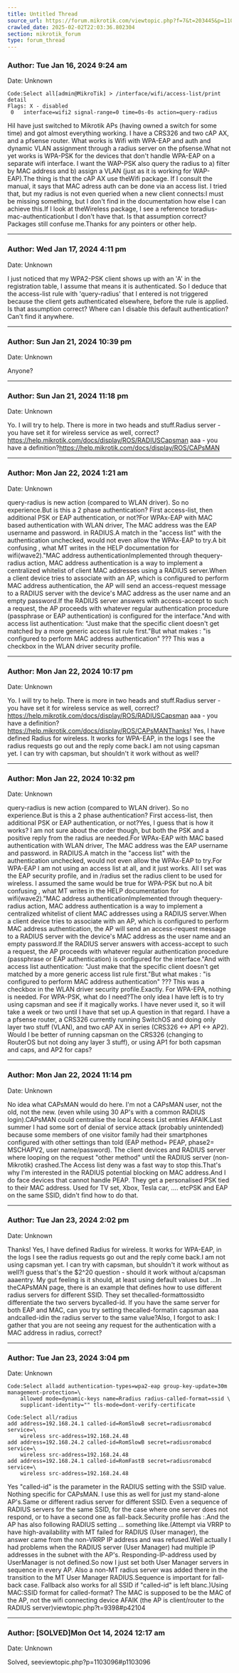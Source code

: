 ```yaml
---
title: Untitled Thread
source_url: https://forum.mikrotik.com/viewtopic.php?f=7&t=203445&p=1103105#p1103105
crawled_date: 2025-02-02T22:03:36.802304
section: mikrotik_forum
type: forum_thread
---
```


### Author: Tue Jan 16, 2024 9:24 am
Date: Unknown

```
Code:Select all[admin@MikroTik] > /interface/wifi/access-list/print detail
Flags: X - disabled 
 0   interface=wifi2 signal-range=0 time=0s-0s action=query-radius
```

HiI have just switched to Mikrotik APs (having owned a switch for some time) and got almost everything working. I have a CRS326 and two cAP AX, and a pfsense router. What works is Wifi with WPA-EAP and auth and dynamic VLAN assignment through a radius server on the pfsense.What not yet works is WPA-PSK for the devices that don't handle WPA-EAP on a separate wifi interface. I want the WAP-PSK also query the radius to a) filter by MAC address and b) assign a VLAN (just as it is working for WAP-EAP).The thing is that the cAP AX use theWifi package.  If I consult the manual, it says that MAC adress auth can be done via an access list. I tried that, but my radius is not even queried when a new client connects:I must be missing something, but I don't find in the documentation how else I can achieve this.If I look at theWireless package, I see a reference toradius-mac-authenticationbut I don't have that. Is that assumption correct? Packages still confuse me.Thanks for any pointers or other help.


---
### Author: Wed Jan 17, 2024 4:11 pm
Date: Unknown

I just noticed that my WPA2-PSK client shows up with an 'A' in the registration table, I assume that means it is authenticated. So I deduce that the access-list rule  with 'query-radius' that I entered is not triggered because the client gets authenticated elsewhere, before the rule is applied. Is that assumption correct? Where can I disable this default authentication? Can't find it anywhere.


---
### Author: Sun Jan 21, 2024 10:39 pm
Date: Unknown

Anyone?


---
### Author: Sun Jan 21, 2024 11:18 pm
Date: Unknown

Yo. I will try to help. There is more in two heads and stuff.Radius server - you have set it for wireless service as well, correct?https://help.mikrotik.com/docs/display/ROS/RADIUSCapsman aaa - you have a definition?https://help.mikrotik.com/docs/display/ROS/CAPsMAN


---
### Author: Mon Jan 22, 2024 1:21 am
Date: Unknown

query-radius is new action (compared to WLAN driver). So no experience.But is this a 2 phase authentication? First access-list, then additional PSK or EAP authentication, or not?For WPAx-EAP with MAC based authentication with WLAN driver, The MAC address was the EAP username and password. in RADIUS.A match in the "access list" with the authentication unchecked, would not even allow the WPAx-EAP to try.A bit confusing , what MT writes in the HELP documentation for wifi(wave2)."MAC address authenticationImplemented through thequery-radius action, MAC address authentication is a way to implement a centralized whitelist of client MAC addresses using a RADIUS server.When a client device tries to associate with an AP, which is configured to perform MAC address authentication, the AP will send an access-request message to a RADIUS server with the device's MAC address as the user name and an empty password.If the RADIUS server answers with access-accept to such a request, the AP proceeds with whatever regular authentication procedure (passphrase or EAP authentication) is configured for the interface."And with access list authentication: "Just make that the specific client doesn't get matched by a more generic access list rule first."But what makes : "is configured to perform MAC address authentication" ??? This was a checkbox in the WLAN driver security profile.


---
### Author: Mon Jan 22, 2024 10:17 pm
Date: Unknown

Yo. I will try to help. There is more in two heads and stuff.Radius server - you have set it for wireless service as well, correct?https://help.mikrotik.com/docs/display/ROS/RADIUSCapsman aaa - you have a definition?https://help.mikrotik.com/docs/display/ROS/CAPsMANThanks! Yes, I have defined Radius for wireless. It works for WPA-EAP, in the logs I see the radius requests go out and the reply come back.I am not using capsman yet. I can try with capsman, but shouldn't it work without as well?


---
### Author: Mon Jan 22, 2024 10:32 pm
Date: Unknown

query-radius is new action (compared to WLAN driver). So no experience.But is this a 2 phase authentication? First access-list, then additional PSK or EAP authentication, or not?Yes, I guess that is how it works? I am not sure about the order though, but both the PSK and a positive reply from the radius are needed.For WPAx-EAP with MAC based authentication with WLAN driver, The MAC address was the EAP username and password. in RADIUS.A match in the "access list" with the authentication unchecked, would not even allow the WPAx-EAP to try.For WPA-EAP I am not using an access list at all, and it just works. All I set was the EAP security profile, and in /radius set the radius client to be used for wireless. I assumed the same would be true for WPA-PSK but no.A bit confusing , what MT writes in the HELP documentation for wifi(wave2)."MAC address authenticationImplemented through thequery-radius action, MAC address authentication is a way to implement a centralized whitelist of client MAC addresses using a RADIUS server.When a client device tries to associate with an AP, which is configured to perform MAC address authentication, the AP will send an access-request message to a RADIUS server with the device's MAC address as the user name and an empty password.If the RADIUS server answers with access-accept to such a request, the AP proceeds with whatever regular authentication procedure (passphrase or EAP authentication) is configured for the interface."And with access list authentication: "Just make that the specific client doesn't get matched by a more generic access list rule first."But what makes : "is configured to perform MAC address authentication" ??? This was a checkbox in the WLAN driver security profile.Exactly. For WPA-EPA, nothing is needed. For WPA-PSK, what do I need?The only idea I have left is to try using capsman and see if it magically works. I have never used it, so it will take a week or two until I have that set up.A question in that regard. I have a a pfsense router, a CRS326 currently running SwitchOS and doing only layer two stuff (VLAN), and two cAP AX in series (CRS326 <-> AP1 <-> AP2). Would I be better of running capsman on the CRS326 (changing to RouterOS but not doing any layer 3 stuff), or using AP1 for both capsman and caps, and AP2 for caps?


---
### Author: Mon Jan 22, 2024 11:14 pm
Date: Unknown

No idea what CAPsMAN would do here. I'm not a CAPsMAN user, not the old, not the new. (even while using 30 AP's with a common RADIUS login).CAPsMAN could centralise the local Access List entries AFAIK.Last summer I had some sort of denial of service attack (probably unintended) because some members of one visitor family had their smartphones configured with other settings than told (EAP method= PEAP, phase2= MSCHAPV2, user name/password). The client devices and RADIUS server where looping on the request "other method" until the RADIUS server (non-Mikrotik) crashed.The Access list deny was a fast way to stop this.That's why I'm interested in the RADIUS potential blocking on MAC address.And I do face devices that cannot handle PEAP. They get a personalised PSK tied to their MAC address. Used for TV set, Xbox, Tesla car, .... etcPSK and EAP on the same SSID, didn't find how to do that.


---
### Author: Tue Jan 23, 2024 2:02 pm
Date: Unknown

Thanks! Yes, I have defined Radius for wireless. It works for WPA-EAP, in the logs I see the radius requests go out and the reply come back.I am not using capsman yet. I can try with capsman, but shouldn't it work without as well?I guess that's the $2^20 question - should it work without a/capsman aaaentry. My gut feeling is it should, at least using default values but ...In theCAPsMAN page, there is an example that defines how to use different radius servers for different SSID. They set thecalled-formattossidto differentiate the two servers bycalled-id. If you have the same server for both EAP and MAC, can you try setting thecalled-formatin capsman aaa andcalled-idin the radius server to the same value?Also, I forgot to ask: I gather that you are not seeing any request for the authentication with a MAC address in radius, correct?


---
### Author: Tue Jan 23, 2024 3:04 pm
Date: Unknown

```
Code:Select alladd authentication-types=wpa2-eap group-key-update=30m management-protection=\
    allowed mode=dynamic-keys name=Rradius radius-called-format=ssid \
    supplicant-identity="" tls-mode=dont-verify-certificate
```

```
Code:Select all/radius
add address=192.168.24.1 called-id=RomSlowB secret=radiusromabcd service=\
    wireless src-address=192.168.24.48
add address=192.168.24.2 called-id=RomSlowB secret=radiusromabcd service=\
    wireless src-address=192.168.24.48
add address=192.168.24.1 called-id=RomFastB secret=radiusromabcd service=\
    wireless src-address=192.168.24.48
```

Yes "called-id" is the parameter in the RADIUS setting with the SSID value. Nothing specific for CAPsMAN. I use this as well for just my stand-alone AP's.Same or different radius server for different SSID. Even a sequence of RADIUS servers for the same SSID, for the case where one server does not respond, or to have a second one as fall-back.Security profile has :.And the AP has also following RADIUS setting ... something like.(Attempt via VRRP to have high-availability with MT failed for RADIUS (User manager), the answer came from the non-VRRP IP address and was refused.Well actually I had problems when the RADIUS server (User Manager) had multiple IP addresses in the subnet with the AP's. Responding-IP-address used by UserManager is not defined.So now I just set both User Manager servers in sequence in every AP. Also a non-MT radius server was added there in the transition to the MT User Manager RADIUS.Sequence is important for fall-back case. Fallback also works for all SSID if "called-id" is left blanc.)Using MAC:SSID format for called-format? The MAC is supposed to be the MAC of the AP, not the wifi connecting device AFAIK (the AP is client/router to the RADIUS server)viewtopic.php?t=9398#p42104


---
### Author: [SOLVED]Mon Oct 14, 2024 12:17 am
Date: Unknown

Solved, seeviewtopic.php?p=1103096#p1103096

